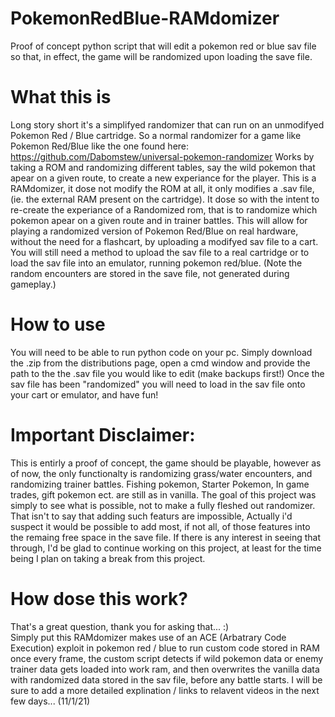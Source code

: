 # PokemonRedBlue-RAMdomizer
Proof of concept python script that will edit a pokemon red or blue sav file so that, in effect, the game will be randomized upon loading the save file.

# What this is
Long story short it's a simplifyed randomizer that can run on an unmodifyed Pokemon Red / Blue cartridge.
So a normal randomizer for a game like Pokemon Red/Blue like the one found here: https://github.com/Dabomstew/universal-pokemon-randomizer
Works by taking a ROM and randomizing different tables, say the wild pokemon that apear on a given route, to create a new experiance for the player.
This is a RAMdomizer, it dose not modify the ROM at all, it only modifies a .sav file, (ie. the external RAM present on the cartridge).
It dose so with the intent to re-create the experiance of a Randomized rom, that is to randomize which pokemon apear on a given route and in trainer battles.
This will allow for playing a randomized version of Pokemon Red/Blue on real hardware, without the need for a flashcart, by uploading a modifyed sav file to a cart.
You will still need a method to upload the sav file to a real cartridge or to load the sav file into an emulator, running pokemon red/blue.
(Note the random encounters are stored in the save file, not generated during gameplay.)

# How to use
You will need to be able to run python code on your pc. 
Simply download the .zip from the distributions page, 
open a cmd window and provide the path to the the .sav file you would like to edit (make backups first!)
Once the sav file has been "randomized" you will need to load in the sav file onto your cart or emulator, and have fun!

# Important Disclaimer:
This is entirly a proof of concept, the game should be playable, however as of now, the only functionalty is randomizing grass/water encounters, and randomizing trainer battles.
Fishing pokemon, Starter Pokemon, In game trades, gift pokemon ect. are still as in vanilla.
The goal of this project was simply to see what is possible, not to make a fully fleshed out randomizer. 
That isn't to say that adding such featurs are impossible, 
Actually i'd suspect it would be possible to add most, if not all, of those features into the remaing free space in the save file. 
If there is any interest in seeing that through, I'd be glad to continue working on this project, at least for the time being I plan on taking a break from this project.

# How dose this work?
That's a great question, thank you for asking that... :)  
Simply put this RAMdomizer makes use of an ACE (Arbatrary Code Execution) exploit in pokemon red / blue to run custom code stored in RAM once every frame, 
the custom script detects if wild pokemon data or enemy trainer data gets loaded into work ram, 
and then overwrites the vanilla data with randomized data stored in the sav file, before any battle starts.
I will be sure to add a more detailed explination / links to relavent videos in the next few days... (11/1/21) 





